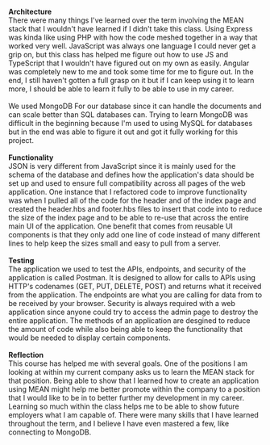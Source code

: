 **Architecture**<br>
There were many things I've learned over the term involving the MEAN stack that I wouldn't have learned if I didn't take this class. Using Express was kinda like using PHP with how the code meshed together in a way that worked very well. JavaScript was always one language I could never get a grip on, but this class has helped me figure out how to use JS and TypeScript that I wouldn't have figured out on my own as easily. Angular was completely new to me and took some time for me to figure out. In the end, I still haven't gotten a full grasp on it but if I can keep using it to learn more, I should be able to learn it fully to be able to use in my career.<br><br>
We used MongoDB For our database since it can handle the documents and can scale better than SQL databases can. Trying to learn MongoDB was difficult in the beginning because I'm used to using MySQL for databases but in the end was able to figure it out and got it fully working for this project.<br><br>
**Functionality**<br>
JSON is very different from JavaScript since it is mainly used for the schema of the database and defines how the application's data should be set up and used to ensure full compatibility across all pages of the web application.
One instance that I refactored code to improve functionality was when I pulled all of the code for the header and of the index page and created the header.hbs and footer.hbs files to insert that code into to reduce the size of the index page and to be able to re-use that across the entire main UI of the application. One benefit that comes from reusable UI components is that they only add one line of code instead of many different lines to help keep the sizes small and easy to pull from a server.<br><br>
**Testing**<br>
The application we used to test the APIs, endpoints, and security of the application is called Postman. It is designed to allow for calls to APIs using HTTP's codenames (GET, PUT, DELETE, POST) and returns what it received from the application. The endpoints are what you are calling for data from to be received by your browser. Security is always required with a web application since anyone could try to access the admin page to destroy the entire application. The methods of an application are desgined to reduce the amount of code while also being able to keep the functionality that would be needed to display certain components.<br><br>
**Reflection**<br>
This course has helped me with several goals. One of the positions I am looking at within my current company asks us to learn the MEAN stack for that position. Being able to show that I learned how to create an application using MEAN might help me better promote within the company to a position that I would like to be in to better further my development in my career. Learning so much within the class helps me to be able to show future employers what I am capable of. There were many skills that I have learned throughout the term, and I believe I have even mastered a few, like connecting to MongoDB.
